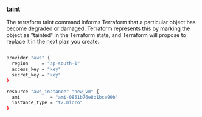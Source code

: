 ### taint

The terraform taint command informs Terraform that a particular object has become degraded or damaged. 
Terraform represents this by marking the object as "tainted" in the Terraform state, and Terraform will propose to replace it in the next plan you create.

```sh 

provider "aws" {
  region     = "ap-south-1"
  access_key = "key"
  secret_key = "key"
}

resource "aws_instance" "new_vm" {
  ami           = "ami-0851b76e8b1bce90b"
  instance_type = "t2.micro"
}

